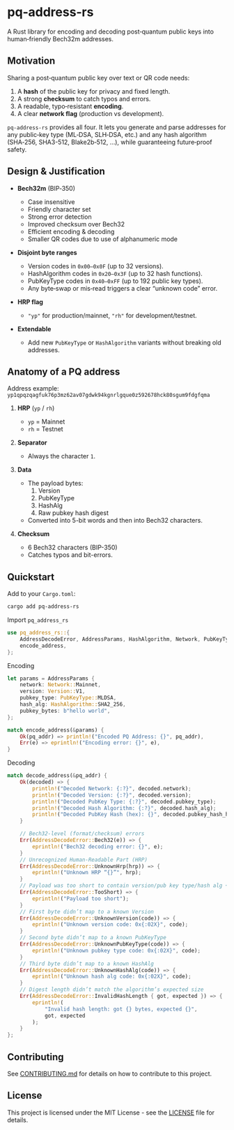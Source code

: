 # pq‑address‑rs

A Rust library for encoding and decoding post‑quantum public keys into human‑friendly Bech32m addresses.

## Motivation

Sharing a post‑quantum public key over text or QR code needs:

1. A **hash** of the public key for privacy and fixed length.
2. A strong **checksum** to catch typos and errors.
3. A readable, typo‑resistant **encoding**.
4. A clear **network flag** (production vs development).

`pq‑address‑rs` provides all four. It lets you generate and parse addresses for any public‑key type (ML‑DSA, SLH‑DSA, etc.) and any hash algorithm (SHA‑256, SHA3-512, Blake2b‑512, …), while guaranteeing future‑proof safety.

## Design & Justification

- **Bech32m** (BIP‑350)

  - Case insensitive
  - Friendly character set
  - Strong error detection
  - Improved checksum over Bech32
  - Efficient encoding & decoding
  - Smaller QR codes due to use of alphanumeric mode

- **Disjoint byte ranges**

  - Version codes in `0x00–0x0F` (up to 32 versions).
  - HashAlgorithm codes in `0x20–0x3F` (up to 32 hash functions).
  - PubKeyType codes in `0x40–0xFF` (up to 192 public key types).
  - Any byte‑swap or mis‑read triggers a clear “unknown code” error.

- **HRP flag**

  - `"yp"` for production/mainnet, `"rh"` for development/testnet.

- **Extendable**

  - Add new `PubKeyType` or `HashAlgorithm` variants without breaking old addresses.

## Anatomy of a PQ address

Address example: `yp1qpqzqagfuk76p3mz62av07gdwk94kgnrlgque0z592678hck80sgum9fdgfqma`

1. **HRP** (`yp` / `rh`)

   - `yp` = Mainnet
   - `rh` = Testnet

2. **Separator**

   - Always the character `1`.

3. **Data**

   - The payload bytes:
     1. Version
     2. PubKeyType
     3. HashAlg
     4. Raw pubkey hash digest
   - Converted into 5-bit words and then into Bech32 characters.

4. **Checksum**
   - 6 Bech32 characters (BIP-350)
   - Catches typos and bit-errors.

## Quickstart

Add to your `Cargo.toml`:

```bash
cargo add pq-address-rs
```

Import `pq_address_rs`

```rust
use pq_address_rs::{
    AddressDecodeError, AddressParams, HashAlgorithm, Network, PubKeyType, Version, decode_address,
    encode_address,
};
```

Encoding

```rust
let params = AddressParams {
    network: Network::Mainnet,
    version: Version::V1,
    pubkey_type: PubKeyType::MLDSA,
    hash_alg: HashAlgorithm::SHA2_256,
    pubkey_bytes: b"hello world",
};

match encode_address(&params) {
    Ok(pq_addr) => println!("Encoded PQ Address: {}", pq_addr),
    Err(e) => eprintln!("Encoding error: {}", e),
}
```

Decoding

```rust
match decode_address(&pq_addr) {
    Ok(decoded) => {
        println!("Decoded Network: {:?}", decoded.network);
        println!("Decoded Version: {:?}", decoded.version);
        println!("Decoded PubKey Type: {:?}", decoded.pubkey_type);
        println!("Decoded Hash Algorithm: {:?}", decoded.hash_alg);
        println!("Decoded PubKey Hash (hex): {}", decoded.pubkey_hash_hex());
    }

    // Bech32‐level (format/checksum) errors
    Err(AddressDecodeError::Bech32(e)) => {
        eprintln!("Bech32 decoding error: {}", e);
    }
    // Unrecognized Human-Readable Part (HRP)
    Err(AddressDecodeError::UnknownHrp(hrp)) => {
        eprintln!("Unknown HRP “{}”", hrp);
    }
    // Payload was too short to contain version/pub key type/hash alg + digest
    Err(AddressDecodeError::TooShort) => {
        eprintln!("Payload too short");
    }
    // First byte didn’t map to a known Version
    Err(AddressDecodeError::UnknownVersion(code)) => {
        eprintln!("Unknown version code: 0x{:02X}", code);
    }
    // Second byte didn’t map to a known PubKeyType
    Err(AddressDecodeError::UnknownPubKeyType(code)) => {
        eprintln!("Unknown pubkey type code: 0x{:02X}", code);
    }
    // Third byte didn’t map to a known HashAlg
    Err(AddressDecodeError::UnknownHashAlg(code)) => {
        eprintln!("Unknown hash alg code: 0x{:02X}", code);
    }
    // Digest length didn’t match the algorithm’s expected size
    Err(AddressDecodeError::InvalidHashLength { got, expected }) => {
        eprintln!(
            "Invalid hash length: got {} bytes, expected {}",
            got, expected
        );
    }
};
```

## Contributing

See [CONTRIBUTING.md](CONTRIBUTING.md) for details on how to contribute to this project.

## License

This project is licensed under the MIT License - see the [LICENSE](LICENSE) file for details.
